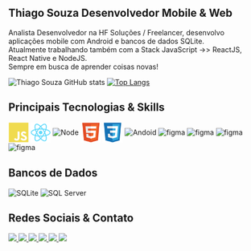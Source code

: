 ## Thiago Souza Desenvolvedor Mobile & Web
Analista Desenvolvedor na HF Soluções / Freelancer, desenvolvo aplicações mobile com Android e bancos de dados SQLite. </br>
Atualmente trabalhando também com a Stack JavaScript ->> ReactJS, React Native e NodeJS.</br>
Sempre em busca de aprender coisas novas!

![Thiago Souza GitHub stats](https://github-readme-stats.vercel.app/api?username=thiagosouzasi&show_icons=true&theme=radical&count_private=true&hide=contribs)
[![Top Langs](https://github-readme-stats.vercel.app/api/top-langs/?username=thiagosouzasi&theme=radical&langs_count=10&layout=compact)](https://github.com/anuraghazra/github-readme-stats)


<h2>Principais Tecnologias & Skills</h2>
<div>
  <img align="center" alt="JS" height="40" width="40" src="https://raw.githubusercontent.com/devicons/devicon/master/icons/javascript/javascript-plain.svg">  
  <img align="center" alt="React" height="40" width="40" src="https://raw.githubusercontent.com/devicons/devicon/master/icons/react/react-original.svg">
  <img align="center" alt="Node" height="40" width="40" src="https://cdn.jsdelivr.net/gh/devicons/devicon/icons/nodejs/nodejs-original.svg" />
  <img align="center" alt="HTML" height="40" width="40" src="https://raw.githubusercontent.com/devicons/devicon/master/icons/html5/html5-original.svg">
  <img align="center" alt="CSS" height="40" width="40" src="https://raw.githubusercontent.com/devicons/devicon/master/icons/css3/css3-original.svg">
  <img align="center" alt="Andoid" height="40" width="40" src="https://cdn.jsdelivr.net/gh/devicons/devicon/icons/android/android-original-wordmark.svg">
  <img align="center" alt="figma" height="40" width="40" src="https://cdn.jsdelivr.net/gh/devicons/devicon/icons/figma/figma-original.svg">
  <img align="center" alt="figma" height="40" width="40" src="https://cdn.jsdelivr.net/gh/devicons/devicon/icons/vscode/vscode-original.svg">
  <img align="center" alt="figma" height="40" width="40" src="https://cdn.jsdelivr.net/gh/devicons/devicon/icons/bootstrap/bootstrap-plain.svg">
   <img align="center" alt="figma" height="40" width="40" src="https://cdn.jsdelivr.net/gh/devicons/devicon/icons/firebase/firebase-plain.svg">
</div>
<h2>Bancos de Dados</h2>
<div>
  <img align="center" alt="SQLite"  src="https://img.shields.io/badge/SQLite-07405E?style=for-the-badge&logo=sqlite&logoColor=white">  
  <img align="center" alt="SQL Server" src="https://img.shields.io/badge/Microsoft_SQL_Server-CC2927?style=for-the-badge&logo=microsoft-sql-server&logoColor=white">
  
</div>
<h2>Redes Sociais & Contato</h2>
<div> 
    <a href="https://www.linkedin.com/in/thiago-ramos-de-souza-42804ab1" target="_blank">
      <img src="https://img.shields.io/badge/LinkedIn-0077B5?style=for-the-badge&logo=linkedin&logoColor=white" target="_blank">
    </a>
    <a href="https://www.instagram.com/prof_thiago_souza" target="_blank">
      <img src="https://img.shields.io/badge/-Instagram-%23E4405F?style=for-the-badge&logo=instagram&logoColor=white" target="_blank">
    </a>
      <a href="https://www.facebook.com/thiago.souza.777" target="_blank">
       <img src="https://img.shields.io/badge/Facebook-1877F2?style=for-the-badge&logo=facebook&logoColor=white" target="_blank">
    </a>
    <a href="https://www.instagram.com/prof_thiago_souza" target="_blank">
       <img src="https://img.shields.io/badge/Discord-7289DA?style=for-the-badge&logo=discord&logoColor=white" target="_blank">
    </a>
    <a href="mailto:thiagosouzasi32@gmail.com" target="_blank">
       <img src="https://img.shields.io/badge/Gmail-D14836?style=for-the-badge&logo=gmail&logoColor=white" target="_blank">
    </a>
    <a href="https://api.whatsapp.com/send?phone=5588993360370&text=WatsApp%20Thiago%20Souza" target="_blank">
       <img src="https://img.shields.io/badge/WhatsApp-25D366?style=for-the-badge&logo=whatsapp&logoColor=white" target="_blank">
    </a>
</div>


